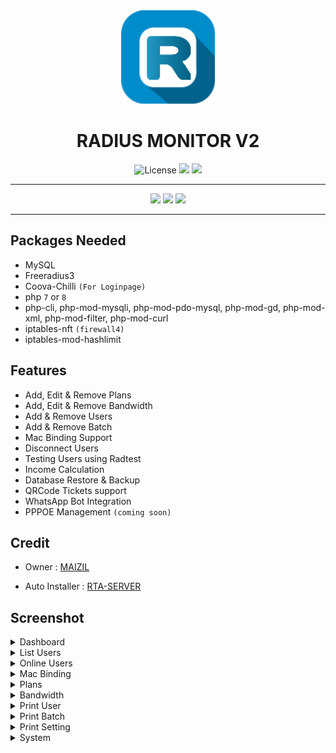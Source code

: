 <div align="center">
  <img src="screenshot/radmon.png" alt="logo" width="150">
  <h1>RADIUS MONITOR V2</h1>
</div>

<div align="center">
  <img alt="License" src="https://img.shields.io/github/license/Maizil41/RadiusMonitor?style=for-the-badge&logo=github">
  <a target="_blank" href="https://github.com/Maizil41/RadiusMonitor/releases"><img src="https://img.shields.io/badge/Version-2.6--beta-blue?style=for-the-badge&logo=github"></a>
  <a target="_blank" href="https://github.com/Maizil41/Mutiara-Wrt/releases"><img src="https://img.shields.io/github/downloads/Maizil41/RadiusMonitor/total?style=for-the-badge&logo=github"></a>
</div>
<hr/>
<p align="center">
<a href="https://t.me/mutiarawrt"><img src="https://img.shields.io/badge/Telegram--Channel-2CA5E0?style=for-the-badge&logo=telegram&logoColor=white"></a>
<a href="https://www.youtube.com/@mutiara-wrt"><img src="https://img.shields.io/badge/Youtube--Channel-e02c2c?style=for-the-badge&logo=youtube&logoColor=white"></a>
<a href="https://t.me/mutiara_wrt"><img src="https://img.shields.io/badge/Telegram--Groups-2CA5E0?style=for-the-badge&logo=telegram&logoColor=white"></a>
</p>
<hr/>

Packages Needed
---
- MySQL
- Freeradius3
- Coova-Chilli `(For Loginpage)`
- php `7` or `8`
- php-cli, php-mod-mysqli, php-mod-pdo-mysql, php-mod-gd, php-mod-xml, php-mod-filter, php-mod-curl
- iptables-nft `(firewall4)`
- iptables-mod-hashlimit

Features
---
- Add, Edit & Remove Plans
- Add, Edit & Remove Bandwidth
- Add & Remove Users
- Add & Remove Batch
- Mac Binding Support
- Disconnect Users
- Testing Users using Radtest
- Income Calculation
- Database Restore & Backup
- QRCode Tickets support
- WhatsApp Bot Integration
- PPPOE Management `(coming soon)`

Credit
---
<ul>
  <li>Owner : <a href="https://github.com/maizil41" target="_blank">MAIZIL</a></li>
</ul>

<ul>
  <li>Auto Installer : <a href="https://github.com/rtaserver" target="_blank">RTA-SERVER</a></li>
</ul>

Screenshot
---
<details><summary>Dashboard</summary>
 <p>
  <img src="screenshot/dashboard.png" alt="dashboard">
 </p>
</details>

<details><summary>List Users</summary>
 <p>
  <img src="screenshot/list_user.png" alt="list_user">
 </p>
</details>

<details><summary>Online Users</summary>
 <p>
  <img src="screenshot/online_user.png" alt="online_user">
 </p>
</details>

<details><summary>Mac Binding</summary>
 <p>
  <img src="screenshot/mac_binding.png" alt="mac_binding">
 </p>
</details>

<details><summary>Plans</summary>
 <p>
  <img src="screenshot/plans.png" alt="plans">
 </p>
</details>

<details><summary>Bandwidth</summary>
 <p>
  <img src="screenshot/bandwidth.png" alt="bandwidth">
 </p>
</details>

<details><summary>Print User</summary>
 <p>
  <img src="screenshot/print_user.png" alt="print_user">
 </p>
</details>

<details><summary>Print Batch</summary>
 <p>
  <img src="screenshot/print_batch.png" alt="print_batch">
 </p>
</details>

<details><summary>Print Setting</summary>
 <p>
  <img src="screenshot/print_setting.png" alt="print_setting">
 </p>
</details>

<details><summary>System</summary>
 <p>
  <img src="screenshot/system.png" alt="system">
 </p>
</details>

